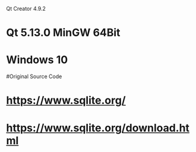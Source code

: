 Qt Creator 4.9.2
# Qt 5.13.0 MinGW 64Bit
# Windows 10
#Original Source Code
# https://www.sqlite.org/
# https://www.sqlite.org/download.html


